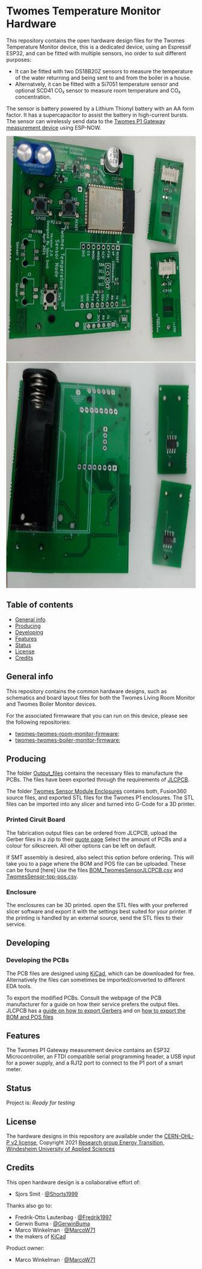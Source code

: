 # Twomes Temperature Monitor Hardware

This repository contains the open hardware design files for the Twomes Temperature Monitor device, this is a dedicated device, using an Espressif ESP32, and can be fitted with multiple sensors, ino order to suit different purposes: 
* It can be fitted with two DS18B20Z sensors to measure the temperature of the water returning and being sent to and from the boiler in a house. 
* Alternatvely, it can be fitted with a Si7051 temperature sensor and optional SCD41 CO₂ sensor to measure room temperature and CO₂ concentration.

The sensor is battery powered by a Lithium Thionyl battery with an AA form factor. It has a supercapacitor to assist the battery in high-current bursts.
The sensor can wirelessly send data to the [Twomes P1 Gateway measurement device](https://github.com/energietransitie/twomes-p1-gateway-firmware) using ESP-NOW.

<img src="./images/Front.jpg" height="600" /> <img src="./images/Back.jpg" height="600" />

## Table of contents
* [General info](#general-info)
* [Producing](#producing)
* [Developing](#developing) 
* [Features](#features)
* [Status](#status)
* [License](#license)
* [Credits](#credits)

## General info
This repository contains the common hardware designs, such as schematics and board layout files for both the Twomes Living Room Monitor and Twomes Boiler Monitor devices.

For the associated firmwware that you can run on this device, please see the following repositories:
* [twomes-twomes-room-monitor-firmware](https://github.com/energietransitie/twomes-room-monitor-firmware);
* [twomes-twomes-boiler-monitor-firmware](https://github.com/energietransitie/twomes-boiler-monitor-firmware);

## Producing
The folder [Output_files](https://github.com/energietransitie/twomes-temp-monitor-hardware/tree/main/TwomesSensor/Output_Files/FABRICATION) contains the necessary files to manufacture the PCBs. The files have been exported through the requirements of [JLCPCB](https://www.jlcpcb.com).

The folder [Twomes Sensor Module Enclosures](https://github.com/energietransitie/twomes-temp-monitor-hardware/tree/main/Twomes%20Sensor%20Module%20Enclosures) contains both, Fusion360 source files, and exported STL files for the Twomes P1 enclosures. The STL files can be imported into any slicer and turned into G-Code for a 3D printer.

### Printed Ciruit Board
The fabrication output files can be ordered from JLCPCB, upload the Gerber files in a zip to their [quote page](https://cart.jlcpcb.com/quote)
Select the amount of PCBs and a colour for silkscreen. All other options can be left on default.

If SMT assembly is desired, also select this option before ordering. This will take you to a page where the BOM and POS file can be uploaded. These can be found [here] Use the files [BOM_TwomesSensorJLCPCB.csv](./TwomesSensor/Output_Files/FABRICATION/BOM_AND_POS/BOM_TwomesSensorJLCPCB.csv) and [TwomesSensor-top-pos.csv](./TwomesSensor/Output_Files/FABRICATION/BOM_AND_POS/TwomesSensor-top-pos.csv).

### Enclosure
The enclosures can be 3D printed. open the STL files with your preferred slicer software and export it with the settings best suited for your printer.
If the printing is handled by an external source, send the STL files to their service.

## Developing
### Developing the PCBs
The PCB files are designed using [KiCad](https://www.kicad.org/download/), which can be downloaded for free.
Alternatively the files can sometimes be imported/converted to different EDA tools.

To export the modified PCBs. Consult the webpage of the PCB manufacturer for a guide on how their service prefers the output files.
JLCPCB has a [guide on how to export Gerbers](https://support.jlcpcb.com/article/149-how-to-generate-gerber-and-drill-files-in-kicad) and on [how to export the BOM and POS files](https://support.jlcpcb.com/article/84-how-to-generate-the-bom-and-centroid-file-from-kicad)

## Features
The Twomes P1 Gateway measurement device contains an ESP32 Microcontroller, an FTDI compatible serial programming header, a USB input for a power supply, and a RJ12 port to connect to the P1 port of a smart meter.

## Status
Project is: _Ready for testing_

## License
The hardware designs in this repository are available under the [CERN-OHL-P v2 license](./LICENSE.md), Copyright 2021 [Research group Energy Transition, Windesheim University of Applied Sciences](https://windesheim.nl/energietransitie)

## Credits
This open hardware design is a collaborative effort of:
* Sjors Smit · [@Shorts1999](https://github.com/Shorts1999)

Thanks also go to:
* Fredrik-Otto Lautenbag ·  [@Fredrik1997](https://github.com/Fredrik1997)
* Gerwin Buma ·  [@GerwinBuma](https://github.com/GerwinBuma) 
* Marco Winkelman · [@MarcoW71](https://github.com/MarcoW71)
* the makers of [KiCad](https://www.kicad.org)

Product owner:
* Marco Winkelman · [@MarcoW71](https://github.com/MarcoW71)
